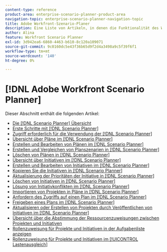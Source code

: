 ```yaml
---
content-type: reference
product-area: enterprise-scenario-planner-product-area
navigation-topic: enterprise-scenario-planner-navigation-topic
title: Adobe Workfront-Szenario-Planer
description: Eine Liste von Artikeln, in denen die Funktionalität des Workfront-Szenario-Planers beschrieben wird.
author: Alina
feature: Workfront Scenario Planner
exl-id: 3d942ea6-6860-4463-b610-8c120a109071
source-git-commit: 9c0160dc5e43f36b65d9f2d4a3498a9c5f39f6f1
workflow-type: tm+mt
source-wordcount: '140'
ht-degree: 0%

---
```


# [!DNL Adobe Workfront Scenario Planner]

Dieser Abschnitt enthält die folgenden Artikel:

* [Die [!DNL Scenario Planner] Übersicht](../scenario-planner/scenario-planner-overview.md)
* [Erste Schritte mit [!DNL Scenario Planner]](../scenario-planner/get-started-with-scenario-planning.md)
* [Zugriff erforderlich für die Verwendung der [!DNL Scenario Planner]](../scenario-planner/access-needed-to-use-sp.md)
* [Übersicht über Pläne im [!DNL Scenario Planner]](../scenario-planner/plans-overview.md)
* [Erstellen und Bearbeiten von Plänen im [!DNL Scenario Planner]](../scenario-planner/create-and-edit-plans.md)
* [Erstellen und Vergleichen von Planszenarien in [!DNL Scenario Planner]](../scenario-planner/create-and-compare-scenarios-for-a-plan.md)
* [Löschen von Plänen in [!DNL Scenario Planner]](../scenario-planner/delete-plans.md)
* [Übersicht über Initiativen im [!DNL Scenario Planner]](../scenario-planner/initiatives-overview.md)
* [Erstellen und Bearbeiten von Initiativen im [!DNL Scenario Planner]](../scenario-planner/create-and-edit-initiatives.md)
* [Kopieren Sie die Initiativen in [!DNL Scenario Planner]](../scenario-planner/copy-initiatives.md)
* [Aktualisierung der Prioritäten der Initiative in [!DNL Scenario Planner]](../scenario-planner/prioritize-initiatives.md)
* [Löschen von Initiativen in [!DNL Scenario Planner]](../scenario-planner/delete-initiatives.md)
* [Lösung von Initiativkonflikten im [!DNL Scenario Planner]](../scenario-planner/resolve-conflicts-in-sp.md)
* [Importieren von Projekten in Pläne in [!DNL Scenario Planner]](../scenario-planner/import-projects-to-plans.md)
* [Anfordern des Zugriffs auf einen Plan im [!DNL Scenario Planner]](../scenario-planner/request-access-to-plan.md)
* [Freigeben eines Plans im [!DNL Scenario Planner]](../scenario-planner/share-a-plan.md)
* [Aktualisieren oder Erstellen von Projekten durch Veröffentlichen von Initiativen im [!DNL Scenario Planner]](../scenario-planner/publish-scenarios-update-projects.md)
* [Übersicht über die Abstimmung der Ressourcenzuweisungen zwischen Projekten und Initiativen](../scenario-planner/overview-reconcile-allocations-between-projects-initiatives.md)
* [Rollenzuweisung für Projekte und Initiativen in der Aufgabenliste anzeigen](../scenario-planner/show-role-allocation-task-list-nwe.md)
* [Rollenzuweisung für Projekte und Initiativen im [!UICONTROL Lastenausgleich]](../scenario-planner/show-role-allocation-workload-balancer.md)

 
